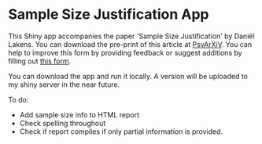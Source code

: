 # Sample Size Justification App

This Shiny app accompanies the paper 'Sample Size Justification' by Daniël Lakens. You can download the pre-print of this article at [PsyArXiV](https://psyarxiv.com/9d3yf/). You can help to improve this form by providing feedback or suggest additions by filling out [this form](https://docs.google.com/forms/d/e/1FAIpQLSdWAtBdv2VnlIWMwSeHK9syZnAw5P2Q9yJs_9hvFy0j9daSYQ/viewform?usp=sf_link). 

You can download the app and run it locally. A version will be uploaded to my shiny server in the near future. 

To do:

- Add sample size info to HTML report
- Check spelling throughout
- Check if report compiles if only partial information is provided.